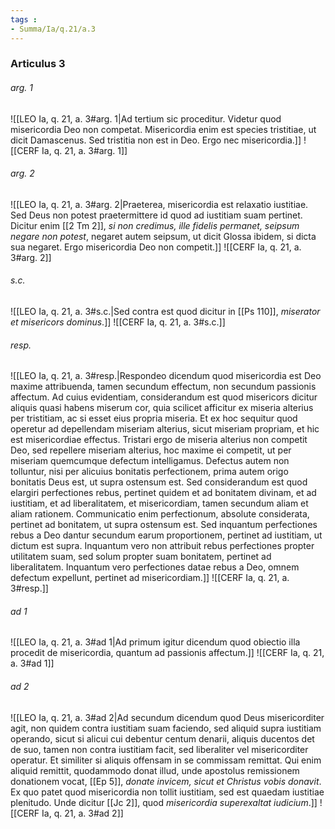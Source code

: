```yaml
---
tags : 
- Summa/Ia/q.21/a.3
---
```


### Articulus 3

###### arg. 1
![[LEO Ia, q. 21, a. 3#arg. 1|Ad tertium sic proceditur. Videtur quod misericordia Deo non competat. Misericordia enim est species tristitiae, ut dicit Damascenus. Sed tristitia non est in Deo. Ergo nec misericordia.]]
![[CERF Ia, q. 21, a. 3#arg. 1]]

###### arg. 2
![[LEO Ia, q. 21, a. 3#arg. 2|Praeterea, misericordia est relaxatio iustitiae. Sed Deus non potest praetermittere id quod ad iustitiam suam pertinet. Dicitur enim [[2 Tm 2]], *si non credimus, ille fidelis permanet, seipsum negare non potest*, negaret autem seipsum, ut dicit Glossa ibidem, si dicta sua negaret. Ergo misericordia Deo non competit.]]
![[CERF Ia, q. 21, a. 3#arg. 2]]

###### s.c.
![[LEO Ia, q. 21, a. 3#s.c.|Sed contra est quod dicitur in [[Ps 110]], *miserator et misericors dominus*.]]
![[CERF Ia, q. 21, a. 3#s.c.]]

###### resp.
![[LEO Ia, q. 21, a. 3#resp.|Respondeo dicendum quod misericordia est Deo maxime attribuenda, tamen secundum effectum, non secundum passionis affectum. Ad cuius evidentiam, considerandum est quod misericors dicitur aliquis quasi habens miserum cor, quia scilicet afficitur ex miseria alterius per tristitiam, ac si esset eius propria miseria. Et ex hoc sequitur quod operetur ad depellendam miseriam alterius, sicut miseriam propriam, et hic est misericordiae effectus. Tristari ergo de miseria alterius non competit Deo, sed repellere miseriam alterius, hoc maxime ei competit, ut per miseriam quemcumque defectum intelligamus. Defectus autem non tolluntur, nisi per alicuius bonitatis perfectionem, prima autem origo bonitatis Deus est, ut supra ostensum est. Sed considerandum est quod elargiri perfectiones rebus, pertinet quidem et ad bonitatem divinam, et ad iustitiam, et ad liberalitatem, et misericordiam, tamen secundum aliam et aliam rationem. Communicatio enim perfectionum, absolute considerata, pertinet ad bonitatem, ut supra ostensum est. Sed inquantum perfectiones rebus a Deo dantur secundum earum proportionem, pertinet ad iustitiam, ut dictum est supra. Inquantum vero non attribuit rebus perfectiones propter utilitatem suam, sed solum propter suam bonitatem, pertinet ad liberalitatem. Inquantum vero perfectiones datae rebus a Deo, omnem defectum expellunt, pertinet ad misericordiam.]]
![[CERF Ia, q. 21, a. 3#resp.]]

###### ad 1
![[LEO Ia, q. 21, a. 3#ad 1|Ad primum igitur dicendum quod obiectio illa procedit de misericordia, quantum ad passionis affectum.]]
![[CERF Ia, q. 21, a. 3#ad 1]]

###### ad 2
![[LEO Ia, q. 21, a. 3#ad 2|Ad secundum dicendum quod Deus misericorditer agit, non quidem contra iustitiam suam faciendo, sed aliquid supra iustitiam operando, sicut si alicui cui debentur centum denarii, aliquis ducentos det de suo, tamen non contra iustitiam facit, sed liberaliter vel misericorditer operatur. Et similiter si aliquis offensam in se commissam remittat. Qui enim aliquid remittit, quodammodo donat illud, unde apostolus remissionem donationem vocat, [[Ep 5]], *donate invicem, sicut et Christus vobis donavit*. Ex quo patet quod misericordia non tollit iustitiam, sed est quaedam iustitiae plenitudo. Unde dicitur [[Jc 2]], quod *misericordia superexaltat iudicium*.]]
![[CERF Ia, q. 21, a. 3#ad 2]]

